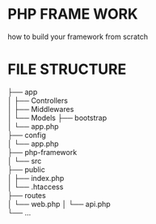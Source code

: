 
# PHP FRAME WORK
how to build your framework from scratch 
# FILE STRUCTURE
├── app                    
│   ├── Controllers        
│   ├── Middlewares        
│   └── Models
├── bootstrap                    
│   └── app.php        
├── config                    
│   └── app.php        
├── php-framework                    
│   └── src        
├── public                    
│   ├── index.php        
│   └── .htaccess        
├── routes                   
│   └── web.php
│   └── api.php                
└── ...
